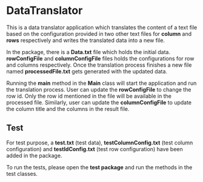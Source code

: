 # DataTranslator

This is a data translator application which translates the content of a text file based on the configuration provided in 
two other text files for **column** and **rows** respectively and writes the translated data into a new file. 

In the package, there is a **Data.txt** file which holds the initial data. **rowConfigFile** and **columnConfigFile** 
files holds the configurations for row and columns respectively. Once the translation process finishes a new file named 
**processedFile.txt** gets generated with the updated data.

Running the **main** method in the **Main** class will start the application and run the translation process. User can 
update the **rowConfigFile** to change the row id. Only the row id mentioned in the file will be available in the processed file. 
Similarly, user can update the **columnConfigFile** to update the column title and the columns in the result file.



## Test
For test purpose, a **test.txt** (test data), **testColumnConfig.txt** (test column configuration) and **testIdConfig.txt**
(test row configuration) have been added in the package. 

To run the tests, please open the **test package** and run the methods in the test classes.
